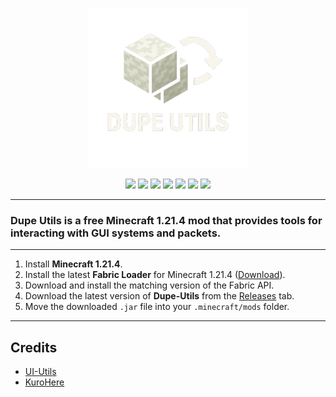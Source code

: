 <p align="center">
  <a href="https://templecheats.xyz">
    <img src="github/images/logo.png">
  </a>
</p> 
<p align="center">
  <img src="https://img.shields.io/badge/Java-E1C699?style=for-the-badge&logo=openjdk&logoColor=white">
  <img src="https://img.shields.io/badge/IntelliJ%20IDEA-CBB89D?style=for-the-badge&logo=intellij-idea&logoColor=white">
  <img src="https://img.shields.io/github/downloads/PhilipPanda/Dupe-Utils/total?style=for-the-badge&label=Downloads&color=DEB887">
  <a href="https://discord.gg/j6hTUB5GBx" style="text-decoration: none;">
    <img src="https://img.shields.io/badge/Discord-E4CDA1?style=for-the-badge&logo=discord&logoColor=white">
  </a>
  <img src="https://img.shields.io/badge/License-GPL--3.0-F5DEB3?style=for-the-badge&logoColor=white">
  <img src="https://img.shields.io/badge/Dupe%20Utils%201.21.4-v1.0.1-D2B48C?style=for-the-badge">
  <img src="https://img.shields.io/badge/Minecraft-1.21.4-F0E4D7?style=for-the-badge&logo=minecraft&logoColor=black">
</p>

---
### Dupe Utils is a free Minecraft 1.21.4 mod that provides tools for interacting with GUI systems and packets.
---

1. Install **Minecraft 1.21.4**.
2. Install the latest **Fabric Loader** for Minecraft 1.21.4 ([Download](https://fabricmc.net/use/installer/)).
3. Download and install the matching version of the Fabric API.
4. Download the latest version of **Dupe-Utils** from the [Releases](#) tab.
5. Move the downloaded `.jar` file into your `.minecraft/mods` folder.

---

## Credits
- [UI-Utils](https://github.com/Coderx-Gamer/ui-utils)
- [KuroHere](https://github.com/KuroHere)
